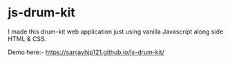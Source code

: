 # js-drum-kit
I made this drum-kit web application just using vanilla Javascript along side HTML &amp; CSS.

Demo here:- https://sanjayhjp121.github.io/js-drum-kit/
